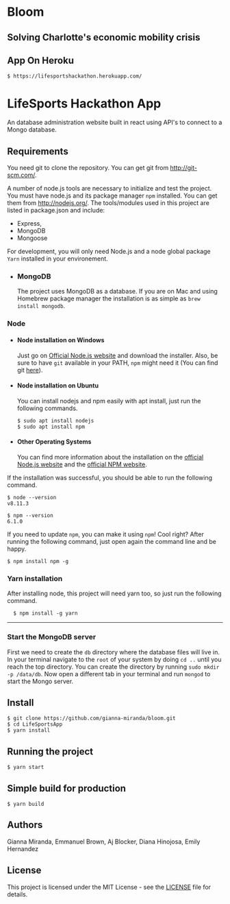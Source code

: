 # Bloom
## Solving Charlotte's economic mobility crisis
## App On Heroku

    $ https://lifesportshackathon.herokuapp.com/


# LifeSports Hackathon App

An database administration website built in react using API's to connect to a Mongo database.

## Requirements

You need git to clone the repository. You can get git from http://git-scm.com/.

A number of node.js tools are necessary to initialize and test the project. You must have node.js and its package manager `npm` installed. You can get them from http://nodejs.org/. The tools/modules used in this project are listed in package.json and include: 
* Express, 
* MongoDB
* Mongoose

For development, you will only need Node.js and a node global package `Yarn` installed in your environement.

- ### MongoDB
  The project uses MongoDB as a database. If you are on Mac and using Homebrew package manager the installation is as simple as `brew install mongodb`.

### Node

- #### Node installation on Windows

  Just go on [Official Node.js website](https://nodejs.org/) and download the installer.
  Also, be sure to have `git` available in your PATH, `npm` might need it (You can find git [here](https://git-scm.com/)).

- #### Node installation on Ubuntu

  You can install nodejs and npm easily with apt install, just run the following commands.

      $ sudo apt install nodejs
      $ sudo apt install npm

- #### Other Operating Systems
  You can find more information about the installation on the [official Node.js website](https://nodejs.org/) and the [official NPM website](https://npmjs.org/).

If the installation was successful, you should be able to run the following command.

    $ node --version
    v8.11.3

    $ npm --version
    6.1.0

If you need to update `npm`, you can make it using `npm`! Cool right? After running the following command, just open again the command line and be happy.

    $ npm install npm -g

###

### Yarn installation

After installing node, this project will need yarn too, so just run the following command.

      $ npm install -g yarn

---

### Start the MongoDB server

First we need to create the `db` directory where the database files will live in. In your terminal navigate to the `root` of your system by doing `cd ..` until you reach the top directory. You can create the directory by running `sudo mkdir -p /data/db`. Now open a different tab in your terminal and run `mongod` to start the Mongo server.

## Install

    $ git clone https://github.com/gianna-miranda/bloom.git
    $ cd LifeSportsApp
    $ yarn install

## Running the project

    $ yarn start

## Simple build for production

    $ yarn build
    
## Authors

Gianna Miranda, Emmanuel Brown, Aj Blocker, Diana Hinojosa, Emily Hernandez

## License

This project is licensed under the MIT License - see the [LICENSE](LICENSE) file for details.
